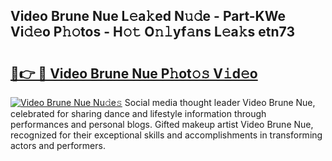 ## Video Brune Nue L𝚎a𝚔ed N𝚞𝚍e - Part-KWe Vi𝚍𝚎o P𝚑𝚘tos - H𝚘𝚝 O𝚗𝚕yf𝚊ns L𝚎a𝚔s etn73

# <h2><a href="http://kf0fyy4.oniu.top/?m=Video+Brune+Nue">🔗👉 🔴 Video Brune Nue P𝚑ot𝚘𝚜 V𝚒d𝚎o</a></h2>

[![Video Brune Nue Nu𝚍e𝚜](https://i.imgur.com/0qMVB7G.gif)](http://kf0fyy4.oniu.top/?m=Video+Brune+Nue)
Social media thought leader Video Brune Nue, celebrated for sharing dance and lifestyle information through performances and personal blogs. Gifted makeup artist Video Brune Nue, recognized for their exceptional skills and accomplishments in transforming actors and performers.  
